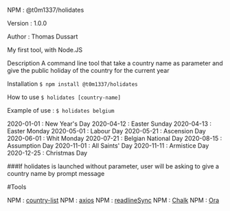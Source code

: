 NPM : @t0m1337/holidates

Version : 1.0.0

Author : Thomas Dussart

My first tool, with Node.JS

Description
A command line tool that take a country name as parameter and give the public holiday of the country for the current year

Installation
```$ npm install @t0m1337/holidates```

How to use
```$ holidates [country-name]```

Example of use :
```$ holidates belgium```

2020-01-01 : New Year's Day
2020-04-12 : Easter Sunday
2020-04-13 : Easter Monday
2020-05-01 : Labour Day
2020-05-21 : Ascension Day
2020-06-01 : Whit Monday
2020-07-21 : Belgian National Day
2020-08-15 : Assumption Day
2020-11-01 : All Saints' Day
2020-11-11 : Armistice Day
2020-12-25 : Christmas Day


###If holidates is launched without parameter, user will be asking to give a country name by prompt message

#Tools

NPM : [country-list](https://www.npmjs.com/package/country-list)
NPM : [axios](https://www.npmjs.com/package/axios)
NPM : [readlineSync](https://www.npmjs.com/package/readline-sync)
NPM : [Chalk](https://www.npmjs.com/package/chalk)
NPM : [Ora](https://www.npmjs.com/package/ora)
